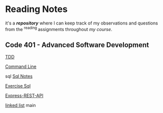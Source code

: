 # Reading Notes

it's a ***repository*** where I can keep track of my observations and questions from the <sup> reading </sup> assignments throughout *my course*.

## Code 401 - Advanced Software Development

[TDD](./tdd/tdd.md)

[Command Line](./commandline/cl.md)

 sql
[Sql Notes](./sql/sqlNote.md)

[Exercise Sql](./sql/ExerciseSql.md)


[Express-REST-API](./Express-Routing-Middlewares/Class02.md)

[linked list](./Linked%20Lists/Linked-Lists.md)
 main

